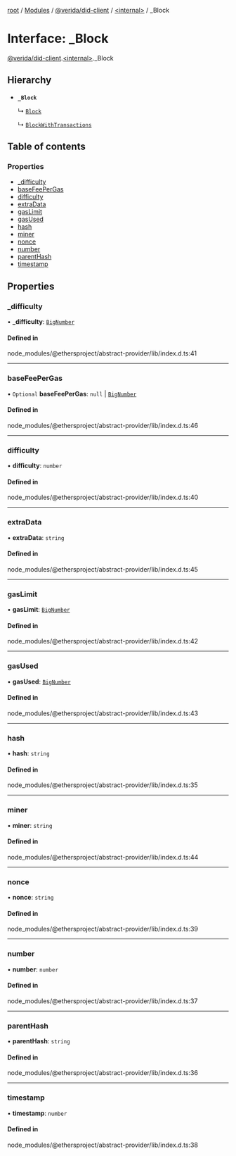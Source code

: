 [root](../README.md) / [Modules](../modules.md) / [@verida/did-client](../modules/verida_did_client.md) / [<internal\>](../modules/verida_did_client._internal_.md) / \_Block

# Interface: \_Block

[@verida/did-client](../modules/verida_did_client.md).[<internal\>](../modules/verida_did_client._internal_.md)._Block

## Hierarchy

- **`_Block`**

  ↳ [`Block`](verida_did_client._internal_.Block.md)

  ↳ [`BlockWithTransactions`](verida_did_client._internal_.BlockWithTransactions.md)

## Table of contents

### Properties

- [\_difficulty](verida_did_client._internal_._Block.md#_difficulty)
- [baseFeePerGas](verida_did_client._internal_._Block.md#basefeepergas)
- [difficulty](verida_did_client._internal_._Block.md#difficulty)
- [extraData](verida_did_client._internal_._Block.md#extradata)
- [gasLimit](verida_did_client._internal_._Block.md#gaslimit)
- [gasUsed](verida_did_client._internal_._Block.md#gasused)
- [hash](verida_did_client._internal_._Block.md#hash)
- [miner](verida_did_client._internal_._Block.md#miner)
- [nonce](verida_did_client._internal_._Block.md#nonce)
- [number](verida_did_client._internal_._Block.md#number)
- [parentHash](verida_did_client._internal_._Block.md#parenthash)
- [timestamp](verida_did_client._internal_._Block.md#timestamp)

## Properties

### \_difficulty

• **\_difficulty**: [`BigNumber`](../classes/verida_did_client._internal_.BigNumber.md)

#### Defined in

node_modules/@ethersproject/abstract-provider/lib/index.d.ts:41

___

### baseFeePerGas

• `Optional` **baseFeePerGas**: ``null`` \| [`BigNumber`](../classes/verida_did_client._internal_.BigNumber.md)

#### Defined in

node_modules/@ethersproject/abstract-provider/lib/index.d.ts:46

___

### difficulty

• **difficulty**: `number`

#### Defined in

node_modules/@ethersproject/abstract-provider/lib/index.d.ts:40

___

### extraData

• **extraData**: `string`

#### Defined in

node_modules/@ethersproject/abstract-provider/lib/index.d.ts:45

___

### gasLimit

• **gasLimit**: [`BigNumber`](../classes/verida_did_client._internal_.BigNumber.md)

#### Defined in

node_modules/@ethersproject/abstract-provider/lib/index.d.ts:42

___

### gasUsed

• **gasUsed**: [`BigNumber`](../classes/verida_did_client._internal_.BigNumber.md)

#### Defined in

node_modules/@ethersproject/abstract-provider/lib/index.d.ts:43

___

### hash

• **hash**: `string`

#### Defined in

node_modules/@ethersproject/abstract-provider/lib/index.d.ts:35

___

### miner

• **miner**: `string`

#### Defined in

node_modules/@ethersproject/abstract-provider/lib/index.d.ts:44

___

### nonce

• **nonce**: `string`

#### Defined in

node_modules/@ethersproject/abstract-provider/lib/index.d.ts:39

___

### number

• **number**: `number`

#### Defined in

node_modules/@ethersproject/abstract-provider/lib/index.d.ts:37

___

### parentHash

• **parentHash**: `string`

#### Defined in

node_modules/@ethersproject/abstract-provider/lib/index.d.ts:36

___

### timestamp

• **timestamp**: `number`

#### Defined in

node_modules/@ethersproject/abstract-provider/lib/index.d.ts:38
